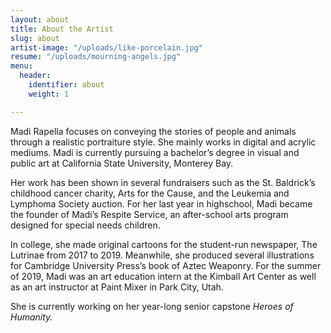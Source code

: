 ```yaml
---
layout: about
title: About the Artist
slug: about
artist-image: "/uploads/like-porcelain.jpg"
resume: "/uploads/mourning-angels.jpg"
menu:
  header:
    identifier: about
    weight: 1

---
```

Madi Rapella focuses on conveying the stories of people and animals through a realistic portraiture style. She mainly works in digital and acrylic mediums. Madi is currently pursuing a bachelor’s degree in visual and public art at California State University, Monterey Bay.

Her work has been shown in several fundraisers such as the St. Baldrick’s childhood cancer charity, Arts for the Cause, and the Leukemia and Lymphoma Society auction. For her last year in highschool, Madi became the founder of Madi’s Respite Service, an after-school arts program designed for special needs children.

In college, she made original cartoons for the student-run newspaper, The Lutrinae from 2017 to 2019. Meanwhile, she produced several illustrations for Cambridge University Press’s book of Aztec Weaponry. For the summer of 2019, Madi was an art education intern at the Kimball Art Center as well as an art instructor at Paint Mixer in Park City, Utah.

She is currently working on her year-long senior capstone _Heroes of Humanity._ 